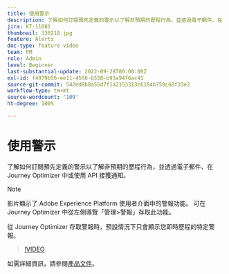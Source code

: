 ```yaml
---
title: 使用警示
description: 了解如何訂閱預先定義的警示以了解非預期的歷程行為，並透過電子郵件、在 Journey Optimizer 中或使用 API 接獲通知。
jira: KT-11081
thumbnail: 336218.jpg
feature: Alerts
doc-type: feature video
team: PM
role: Admin
level: Beginner
last-substantial-update: 2022-09-28T00:00:00Z
exl-id: f4979b56-ee11-45f6-b538-b93a94f6ac41
source-git-commit: 542ed8b8a55d7f1a2153313c6184b759c68f33e2
workflow-type: tm+mt
source-wordcount: '109'
ht-degree: 100%

---
```


# 使用警示

了解如何訂閱預先定義的警示以了解非預期的歷程行為，並透過電子郵件、在 Journey Optimizer 中或使用 API 接獲通知。

>[!NOTE]
>
>影片顯示了 Adobe Experience Platform 使用者介面中的警報功能。 可在 Journey Optimizer 中從左側導覽「管理>警報」存取此功能。
>
>
>從 Journey Optimizer 存取警報時，預設情況下只會顯示您即時歷程的特定警報。

>[!VIDEO](https://video.tv.adobe.com/v/336218?quality=12&learn=on)

如需詳細資訊，請參閱[產品文件](https://experienceleague.adobe.com/docs/journey-optimizer/using/reporting/alerts.html?lang=zh-Hant)。
